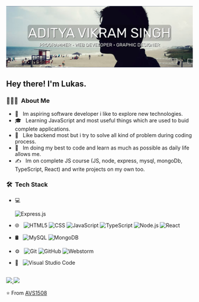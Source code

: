 <img src="https://raw.githubusercontent.com/AVS1508/AVS1508/master/assets/Aditya%20Vikram%20Singh%20Banner.png">

<h2> Hey there! I'm Lukas.</h2>

<h3> 👨🏻‍💻 &nbsp;About Me </h3>

- 🤔 &nbsp; Im aspiring software developer i like to explore new technologies.
- 🎓 &nbsp; Learning JavaScript and most useful things which are used to buid complete applications.
- 💼 &nbsp; Like backend most but i try to solve all kind of problem during coding process.
- 🌱 &nbsp; Im doing my best to code and learn as much as possible as daily life allows me.
- ✍️ &nbsp; Im on complete JS course (JS, node, express, mysql, mongoDb, TypeScript, React) and write projects on my own too. 

<h3> 🛠 &nbsp;Tech Stack</h3>

- 💻 &nbsp;

 
  ![Express.js](https://img.shields.io/badge/-C++-333333?style=flat&logo=C%2B%2B&logoColor=00599C)
  
- 🌐 &nbsp;
  ![HTML5](https://img.shields.io/badge/-HTML5-333333?style=flat&logo=HTML5)
  ![CSS](https://img.shields.io/badge/-CSS-333333?style=flat&logo=CSS3&logoColor=1572B6)
  ![JavaScript](https://img.shields.io/badge/-JavaScript-333333?style=flat&logo=javascript)
  ![TypeScript](https://img.shields.io/badge/-Bootstrap-333333?style=flat&logo=bootstrap&logoColor=563D7C)
  ![Node.js](https://img.shields.io/badge/-Node.js-333333?style=flat&logo=node.js)
  ![React](https://img.shields.io/badge/-React-333333?style=flat&logo=react)
- 🛢 &nbsp;
  ![MySQL](https://img.shields.io/badge/-MySQL-333333?style=flat&logo=mysql)
  ![MongoDB](https://img.shields.io/badge/-MongoDB-333333?style=flat&logo=mongodb)
- ⚙️ &nbsp;
  ![Git](https://img.shields.io/badge/-Git-333333?style=flat&logo=git)
  ![GitHub](https://img.shields.io/badge/-GitHub-333333?style=flat&logo=github)
  ![Webstorm](https://img.shields.io/badge/-Markdown-333333?style=flat&logo=markdown)
- 🔧 &nbsp;
  ![Visual Studio Code](https://img.shields.io/badge/-Visual%20Studio%20Code-333333?style=flat&logo=visual-studio-code&logoColor=007ACC)

 

<br/>

<a href="https://github.com/AVS1508">
  <img height="180em" src="https://github-readme-stats.vercel.app/api?username=L00ka5z78&theme=buefy&show_icons=true" />
  <img height="180em" src="https://github-readme-stats.vercel.app/api/top-langs/?username=L00ka5z78&theme=buefy&layout=compact" />
</a>


<br/>



⭐️ From [AVS1508](https://github.com/AVS1508)
